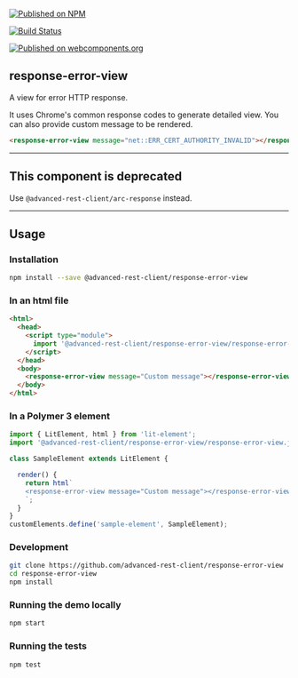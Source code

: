 [![Published on NPM](https://img.shields.io/npm/v/@advanced-rest-client/response-error-view.svg)](https://www.npmjs.com/package/@advanced-rest-client/response-error-view)

[![Build Status](https://travis-ci.org/advanced-rest-client/response-error-view.svg?branch=stage)](https://travis-ci.org/advanced-rest-client/response-error-view)

[![Published on webcomponents.org](https://img.shields.io/badge/webcomponents.org-published-blue.svg)](https://www.webcomponents.org/element/advanced-rest-client/response-error-view)

## response-error-view

A view for error HTTP response.

It uses Chrome's common response codes to generate detailed view. You can also provide custom message to be rendered.

```html
<response-error-view message="net::ERR_CERT_AUTHORITY_INVALID"></response-error-view>
```

***

## This component is deprecated

Use `@advanced-rest-client/arc-response` instead.
***

## Usage

### Installation

```sh
npm install --save @advanced-rest-client/response-error-view
```

### In an html file

```html
<html>
  <head>
    <script type="module">
      import '@advanced-rest-client/response-error-view/response-error-view.js';
    </script>
  </head>
  <body>
    <response-error-view message="Custom message"></response-error-view>
  </body>
</html>
```

### In a Polymer 3 element

```js
import { LitElement, html } from 'lit-element';
import '@advanced-rest-client/response-error-view/response-error-view.js';

class SampleElement extends LitElement {

  render() {
    return html`
    <response-error-view message="Custom message"></response-error-view>
    `;
  }
}
customElements.define('sample-element', SampleElement);
```

### Development

```sh
git clone https://github.com/advanced-rest-client/response-error-view
cd response-error-view
npm install
```

### Running the demo locally

```sh
npm start
```

### Running the tests

```sh
npm test
```
